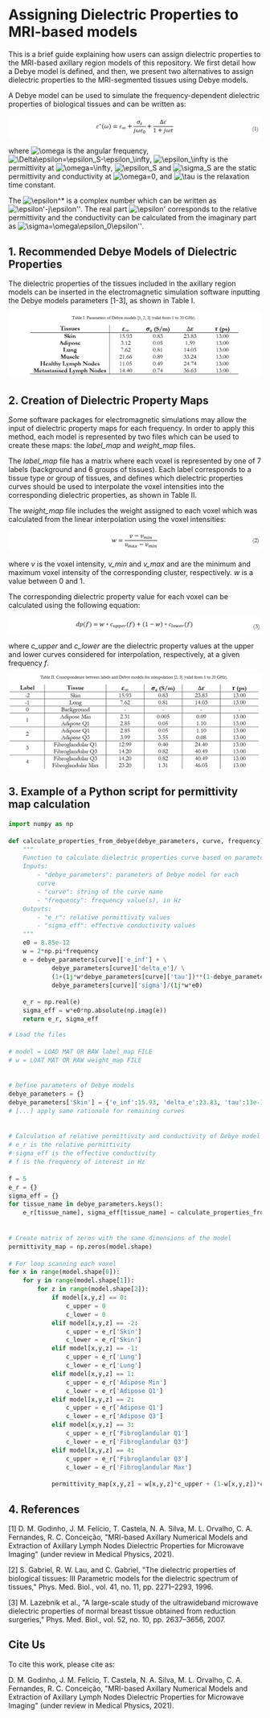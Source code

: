 # Assigning Dielectric Properties to MRI-based models

This is a brief guide explaining how users can assign dielectric properties to the MRI-based axillary region models of this repository. We first detail how a Debye model is defined, and then, we present two alternatives to assign dielectric properties to the MRI-segmented tissues using Debye models. 

A Debye model can be used to simulate the frequency-dependent dielectric properties of biological tissues and can be written as:

![Eq1](/images/eq1.PNG)

where ![\omega](https://latex.codecogs.com/svg.latex?\omega) is the angular frequency, ![\Delta\epsilon=\epsilon_S-\epsilon_\infty](https://latex.codecogs.com/svg.latex?\Delta\epsilon=\epsilon_S-\epsilon_\infty), ![\epsilon_\infty](https://latex.codecogs.com/svg.latex?\epsilon_\infty) is the permittivity at ![\omega=\infty](https://latex.codecogs.com/svg.latex?\omega=\infty), ![\epsilon_S](https://latex.codecogs.com/svg.latex?\epsilon_S) and ![\sigma_S](https://latex.codecogs.com/svg.latex?\sigma_S) are the static permittivity and conductivity at ![\omega=0](https://latex.codecogs.com/svg.latex?\omega=0), and ![\tau](https://latex.codecogs.com/svg.latex?\tau) is the relaxation time constant.

The ![\epsilon^*](https://latex.codecogs.com/svg.latex?\epsilon^*) is a complex number which can be written as ![\epsilon'-j\epsilon''](https://latex.codecogs.com/svg.latex?\epsilon'-j\epsilon''). The real part ![\epsilon'](https://latex.codecogs.com/svg.latex?\epsilon') corresponds to the relative permittivity and the conductivity can be calculated from the imaginary part as ![\sigma=\omega\epsilon_0\epsilon''](https://latex.codecogs.com/svg.latex?\sigma=\omega\epsilon_0\epsilon'').

## 1. Recommended Debye Models of Dielectric Properties

The dielectric properties of the tissues included in the axillary region models can be inserted in the electromagnetic simulation software inputting the Debye models parameters [1-3], as shown in Table I.

![Table1](/images/table1.PNG)

## 2. Creation of Dielectric Property Maps

Some software packages for electromagnetic simulations may allow the input of dielectric property maps for each frequency. In order to apply this method, each model is represented by two files which can be used to create these maps: the _label\_map_ and _weight\_map_ files.

The _label\_map_ file has a matrix where each voxel is represented by one of 7 labels (background and 6 groups of tissues). Each label corresponds to a tissue type or group of tissues, and defines which dielectric properties curves should be used to interpolate the voxel intensities into the corresponding dielectric properties, as shown in Table II.

The _weight\_map_ file includes the weight assigned to each voxel which was calculated from the linear interpolation using the voxel intensities:

![Eq2](/images/eq2.PNG)

where _v_ is the voxel intensity, _v\_min_ and _v\_max_ and are the minimum and maximum voxel intensity of the corresponding cluster, respectively. _w_ is a value between 0 and 1.

The corresponding dielectric property value for each voxel can be calculated using the following equation:

![Eq2](/images/eq3.PNG)

where _c\_upper_ and _c\_lower_ are the dielectric property values at the upper and lower curves considered for interpolation, respectively, at a given frequency _f_.

![Table2](/images/table2.PNG)

## 3. Example of a Python script for permittivity map calculation

```python
import numpy as np

def calculate_properties_from_debye(debye_parameters, curve, frequency):
    """
    Function to calculate dielectric properties curve based on parameters of Debye model.
    Inputs:
        - "debye_parameters": parameters of Debye model for each
        curve
        - "curve": string of the curve name
        - "frequency": frequency value(s), in Hz
    Outputs:
        - "e_r": relative permittivity values
        - "sigma_eff": effective conductivity values
    """
    e0 = 8.85e-12
    w = 2*np.pi*frequency
    e = debye_parameters[curve]['e_inf'] + \
            debye_parameters[curve]['delta_e']/ \
            (1+(1j*w*debye_parameters[curve]['tau'])**(1-debye_parameters[curve]['alpha'])) + \
            debye_parameters[curve]['sigma']/(1j*w*e0)

    e_r = np.real(e)
    sigma_eff = w*e0*np.absolute(np.imag(e))
    return e_r, sigma_eff 

```
```python
# Load the files

# model = LOAD MAT OR RAW label_map FILE
# w = LOAT MAT OR RAW weight_map FILE


# Define parameters of Debye models
debye_parameters = {}
debye_parameters['Skin'] = {'e_inf':15.93, 'delta_e':23.83, 'tau':13e-12, 'alpha':0, 'sigma':0.831}
# [...] apply same rationale for remaining curves


# Calculation of relative permittivity and conductivity of Debye model curve for the specified frequency
# e_r is the relative permittivity
# sigma_eff is the effective conductivity
# f is the frequency of interest in Hz 

f = 5
e_r = {}
sigma_eff = {}
for tissue_name in debye_parameters.keys():
    e_r[tissue_name], sigma_eff[tissue_name] = calculate_properties_from_debye(debye_parameters, tissue_name, f)


# Create matrix of zeros with the same dimensions of the model
permittivity_map = np.zeros(model.shape)

# For loop scanning each voxel 
for x in range(model.shape[0]):
    for y in range(model.shape[1]):
        for z in range(model.shape[2]):
            if model[x,y,z] == 0:
                c_upper = 0
                c_lower = 0
            elif model[x,y,z] == -2:                    
                c_upper = e_r['Skin']
                c_lower = e_r['Skin']
            elif model[x,y,z] == -1:                    
                c_upper = e_r['Lung']
                c_lower = e_r['Lung']
            elif model[x,y,z] == 1:                    
                c_upper = e_r['Adipose Min']    
                c_lower = e_r['Adipose Q1']
            elif model[x,y,z] == 2:                    
                c_upper = e_r['Adipose Q1']
                c_lower = e_r['Adipose Q3']
            elif model[x,y,z] == 3:                    
                c_upper = e_r['Fibroglandular Q1']
                c_lower = e_r['Fibroglandular Q3']
            elif model[x,y,z] == 4:                    
                c_upper = e_r['Fibroglandular Q3']
                c_lower = e_r['Fibroglandular Max']
            
            permittivity_map[x,y,z] = w[x,y,z]*c_upper + (1-w[x,y,z])*c_lower

```

## 4. References

[1] D. M. Godinho, J. M. Felício, T. Castela, N. A. Silva, M. L. Orvalho, C. A. Fernandes, R. C. Conceição, "MRI-based Axillary Numerical Models and Extraction of Axillary Lymph Nodes Dielectric Properties for Microwave Imaging" (under review in Medical Physics, 2021).

[2] S. Gabriel, R. W. Lau, and C. Gabriel, "The dielectric properties of biological tissues: III Parametric models for the dielectric spectrum of tissues," Phys. Med. Biol., vol. 41, no. 11, pp. 2271–2293, 1996.

[3] M. Lazebnik et al., "A large-scale study of the ultrawideband microwave dielectric properties of normal breast tissue obtained from reduction surgeries," Phys. Med. Biol., vol. 52, no. 10, pp. 2637–3656, 2007.


## Cite Us

To cite this work, please cite as: 	

D. M. Godinho, J. M. Felício, T. Castela, N. A. Silva, M. L. Orvalho, C. A. Fernandes, R. C. Conceição, "MRI-based Axillary Numerical Models and Extraction of Axillary Lymph Nodes Dielectric Properties for Microwave Imaging" (under review in Medical Physics, 2021).